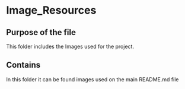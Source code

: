 # Image_Resources

## Purpose of the file
This folder includes the Images used for the project.

## Contains
In this folder it can be found images used on the main README.md file